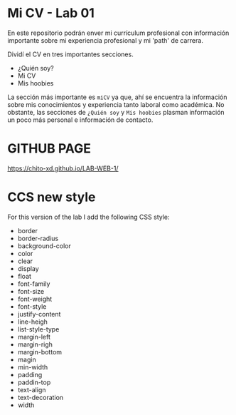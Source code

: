 # Mi CV - Lab 01

En este repositorio podrán enver mi currículum profesional con información importante sobre mi experiencia profesional y mi 'path' de carrera. 

Dividí el CV en tres importantes secciones. 
- ¿Quién soy?
- Mi CV
- Mis hoobies

La sección más importante es `miCV` ya que, ahí se encuentra la información sobre mis conocimientos y experiencia tanto laboral como académica. No obstante, las secciones de `¿Quién soy` y `Mis hoobies` plasman información un poco más personal e información de contacto. 


# GITHUB PAGE

https://chito-xd.github.io/LAB-WEB-1/

# CCS new style

For this version of the lab I add the following CSS style:

- border
- border-radius
- background-color
- color
- clear
- display
- float
- font-family
- font-size
- font-weight
- font-style
- justify-content
- line-heigh
- list-style-type
- margin-left
- margin-righ
- margin-bottom
- magin
- min-width
- padding
- paddin-top
- text-align
- text-decoration
- width